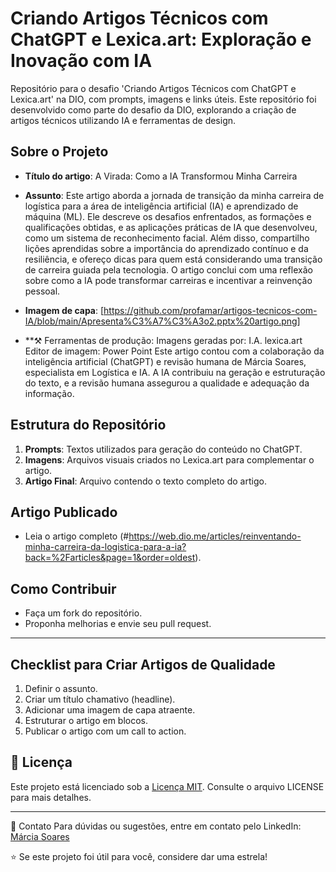 # Criando Artigos Técnicos com ChatGPT e Lexica.art: Exploração e Inovação com IA

Repositório para o desafio 'Criando Artigos Técnicos com ChatGPT e Lexica.art' na DIO, com prompts, imagens e links úteis.
Este repositório foi desenvolvido como parte do desafio da DIO, explorando a criação de artigos técnicos utilizando IA e ferramentas de design.

## **Sobre o Projeto**
- **Título do artigo**: A Virada: Como a IA Transformou Minha Carreira

- **Assunto**: Este artigo aborda a jornada de transição da minha carreira de logística para a área de inteligência artificial (IA) e aprendizado de máquina (ML). Ele descreve os desafios enfrentados, as formações e qualificações obtidas, e as aplicações práticas de IA que desenvolveu, como um sistema de reconhecimento facial. Além disso,  compartilho lições aprendidas sobre a importância do aprendizado contínuo e da resiliência, e ofereço dicas para quem está considerando uma transição de carreira guiada pela tecnologia. O artigo conclui com uma reflexão sobre como a IA pode transformar carreiras e incentivar a reinvenção pessoal.
 
- **Imagem de capa**: [https://github.com/profamar/artigos-tecnicos-com-IA/blob/main/Apresenta%C3%A7%C3%A3o2.pptx%20artigo.png]
 
- **⚒️ Ferramentas de produção:
Imagens geradas por: I.A. lexica.art
Editor de imagem: Power Point
Este artigo contou com a colaboração da inteligência artificial (ChatGPT) e revisão humana de Márcia Soares, especialista em Logística e IA.
A IA contribuiu na geração e estruturação do texto, e a revisão humana assegurou a qualidade e adequação da informação.

## **Estrutura do Repositório**
1. **Prompts**: Textos utilizados para geração do conteúdo no ChatGPT.
2. **Imagens**: Arquivos visuais criados no Lexica.art para complementar o artigo.
3. **Artigo Final**: Arquivo contendo o texto completo do artigo.

## **Artigo Publicado**
- Leia o artigo completo (#https://web.dio.me/articles/reinventando-minha-carreira-da-logistica-para-a-ia?back=%2Farticles&page=1&order=oldest).

## **Como Contribuir**
- Faça um fork do repositório.
- Proponha melhorias e envie seu pull request.

---

## **Checklist para Criar Artigos de Qualidade**
1. Definir o assunto.
2. Criar um título chamativo (headline).
3. Adicionar uma imagem de capa atraente.
4. Estruturar o artigo em blocos.
5. Publicar o artigo com um call to action.

## 📄 Licença
Este projeto está licenciado sob a [Licença MIT](LICENSE). Consulte o arquivo LICENSE para mais detalhes.

---
📧 Contato
Para dúvidas ou sugestões, entre em contato pelo LinkedIn: [Márcia Soares](https://www.linkedin.com/in/márcia-soares-236974256)

⭐ Se este projeto foi útil para você, considere dar uma estrela!

